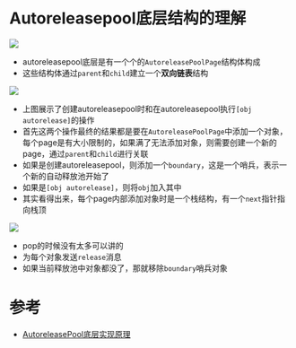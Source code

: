 # Autoreleasepool底层结构的理解



![](https://github.com/songgeb/I-Love-iOS/blob/master/Images/autoreleasepool_linkedlist.jpg?raw=true)

- autoreleasepool底层是有一个个的`AutoreleasePoolPage`结构体构成
- 这些结构体通过`parent`和`child`建立一个**双向链表**结构

![](https://github.com/songgeb/I-Love-iOS/blob/master/Images/autoreleasepool_push.jpg?raw=true)

- 上图展示了创建autoreleasepool时和在autoreleasepool执行`[obj autorelease]`的操作
- 首先这两个操作最终的结果都是要在`AutoreleasePoolPage`中添加一个对象，每个page是有大小限制的，如果满了无法添加对象，则需要创建一个新的page，通过`parent`和`child`进行关联
- 如果是创建autoreleasepool，则添加一个`boundary`，这是一个哨兵，表示一个新的自动释放池开始了
- 如果是`[obj autorelease]`，则将`obj`加入其中
- 其实看得出来，每个page内部添加对象时是一个栈结构，有一个`next`指针指向栈顶

![](https://github.com/songgeb/I-Love-iOS/blob/master/Images/autoreleasepool_pop.jpg?raw=true)

- pop的时候没有太多可以讲的
- 为每个对象发送`release`消息
- 如果当前释放池中对象都没了，那就移除`boundary`哨兵对象

# 参考

- [AutoreleasePool底层实现原理](https://juejin.im/post/5b052282f265da0b7156a2aa)